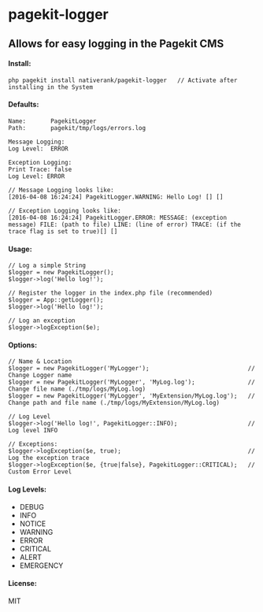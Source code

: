 # pagekit-logger
## Allows for easy logging in the Pagekit CMS

#### Install:
```
php pagekit install nativerank/pagekit-logger   // Activate after installing in the System
```

#### Defaults:
```
Name:       PagekitLogger
Path:       pagekit/tmp/logs/errors.log

Message Logging:
Log Level:  ERROR

Exception Logging:
Print Trace: false
Log Level: ERROR

// Message Logging looks like:
[2016-04-08 16:24:24] PagekitLogger.WARNING: Hello Log! [] []

// Exception Logging looks like:
[2016-04-08 16:24:24] PagekitLogger.ERROR: MESSAGE: (exception message) FILE: (path to file) LINE: (line of error) TRACE: (if the trace flag is set to true)[] []
```

#### Usage:
```
// Log a simple String
$logger = new PagekitLogger();
$logger->log('Hello log!');

// Register the logger in the index.php file (recommended)
$logger = App::getLogger();
$logger->log('Hello log!');

// Log an exception
$logger->logException($e);
```

#### Options:
```
// Name & Location
$logger = new PagekitLogger('MyLogger');                            // Change Logger name
$logger = new PagekitLogger('MyLogger', 'MyLog.log');               // Change file name (./tmp/logs/MyLog.log)
$logger = new PagekitLogger('MyLogger', 'MyExtension/MyLog.log');   // Change path and file name (./tmp/logs/MyExtension/MyLog.log)

// Log Level
$logger->log('Hello log!', PagekitLogger::INFO);                    // Log level INFO

// Exceptions:
$logger->logException($e, true);                                    // Log the exception trace
$logger->logException($e, {true|false}, PagekitLogger::CRITICAL);   // Custom Error Level
```

#### Log Levels:
<ul>
    <li>DEBUG</li>
    <li>INFO</li>
    <li>NOTICE</li>
    <li>WARNING</li>
    <li>ERROR</li>
    <li>CRITICAL</li>
    <li>ALERT</li>
    <li>EMERGENCY</li>
</ul>

#### License:
MIT
